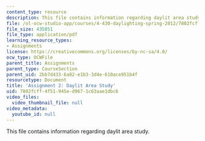 ```yaml
---
content_type: resource
description: This file contains information regarding daylit area study.
file: /ol-ocw-studio-app/courses/4-430-daylighting-spring-2012/7802fcff4f51945ed9671c63aae1dbc6_MIT4_430S12_hw2.pdf
file_size: 435851
file_type: application/pdf
learning_resource_types:
- Assignments
license: https://creativecommons.org/licenses/by-nc-sa/4.0/
ocw_type: OCWFile
parent_title: Assignments
parent_type: CourseSection
parent_uid: 2bb7d433-6a82-e1b3-3d4e-610ace951b4f
resourcetype: Document
title: 'Assignment 2: Daylit Area Study'
uid: 7802fcff-4f51-945e-d967-1c63aae1dbc6
video_files:
  video_thumbnail_file: null
video_metadata:
  youtube_id: null
---
```

This file contains information regarding daylit area study.